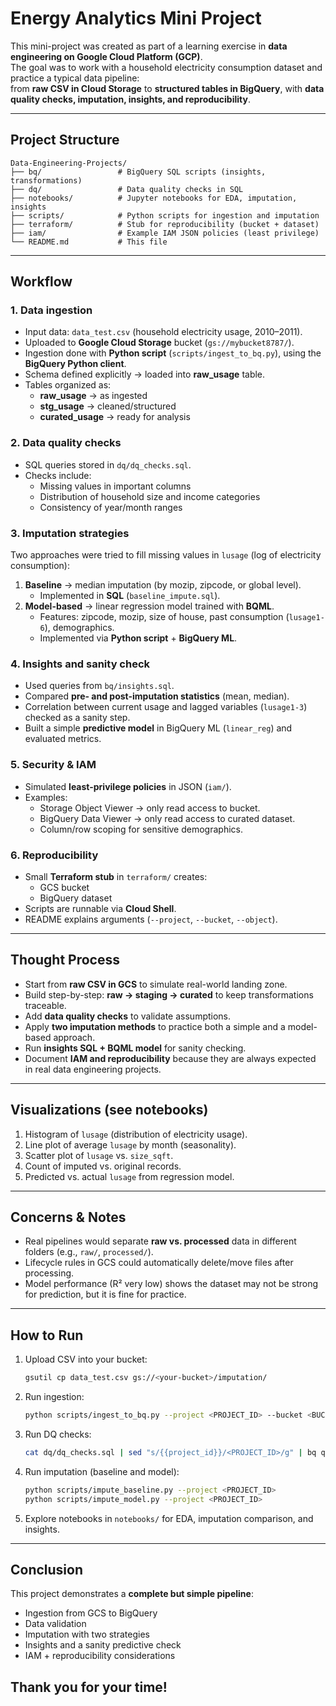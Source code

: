 # Energy Analytics Mini Project

This mini-project was created as part of a learning exercise in **data engineering on Google Cloud Platform (GCP)**.  
The goal was to work with a household electricity consumption dataset and practice a typical data pipeline:  
from **raw CSV in Cloud Storage** to **structured tables in BigQuery**, with **data quality checks, imputation, insights, and reproducibility**.  

---

## Project Structure

```
Data-Engineering-Projects/
├── bq/                 # BigQuery SQL scripts (insights, transformations)
├── dq/                 # Data quality checks in SQL
├── notebooks/          # Jupyter notebooks for EDA, imputation, insights
├── scripts/            # Python scripts for ingestion and imputation
├── terraform/          # Stub for reproducibility (bucket + dataset)
├── iam/                # Example IAM JSON policies (least privilege)
└── README.md           # This file
```

---

## Workflow

### 1. Data ingestion
- Input data: `data_test.csv` (household electricity usage, 2010–2011).  
- Uploaded to **Google Cloud Storage** bucket (`gs://mybucket8787/`).  
- Ingestion done with **Python script** (`scripts/ingest_to_bq.py`), using the **BigQuery Python client**.  
- Schema defined explicitly → loaded into **raw_usage** table.  
- Tables organized as:
  - **raw_usage** → as ingested  
  - **stg_usage** → cleaned/structured  
  - **curated_usage** → ready for analysis  

### 2. Data quality checks
- SQL queries stored in `dq/dq_checks.sql`.  
- Checks include:
  - Missing values in important columns  
  - Distribution of household size and income categories  
  - Consistency of year/month ranges  

### 3. Imputation strategies
Two approaches were tried to fill missing values in `lusage` (log of electricity consumption):
1. **Baseline** → median imputation (by mozip, zipcode, or global level).  
   - Implemented in **SQL** (`baseline_impute.sql`).  
2. **Model-based** → linear regression model trained with **BQML**.  
   - Features: zipcode, mozip, size of house, past consumption (`lusage1-6`), demographics.  
   - Implemented via **Python script** + **BigQuery ML**.

### 4. Insights and sanity check
- Used queries from `bq/insights.sql`.  
- Compared **pre- and post-imputation statistics** (mean, median).  
- Correlation between current usage and lagged variables (`lusage1-3`) checked as a sanity step.  
- Built a simple **predictive model** in BigQuery ML (`linear_reg`) and evaluated metrics.  

### 5. Security & IAM
- Simulated **least-privilege policies** in JSON (`iam/`).  
- Examples:
  - Storage Object Viewer → only read access to bucket.  
  - BigQuery Data Viewer → only read access to curated dataset.  
  - Column/row scoping for sensitive demographics.  

### 6. Reproducibility
- Small **Terraform stub** in `terraform/` creates:  
  - GCS bucket  
  - BigQuery dataset  
- Scripts are runnable via **Cloud Shell**.  
- README explains arguments (`--project`, `--bucket`, `--object`).  

---

## Thought Process

- Start from **raw CSV in GCS** to simulate real-world landing zone.  
- Build step-by-step: **raw → staging → curated** to keep transformations traceable.  
- Add **data quality checks** to validate assumptions.  
- Apply **two imputation methods** to practice both a simple and a model-based approach.  
- Run **insights SQL + BQML model** for sanity checking.  
- Document **IAM and reproducibility** because they are always expected in real data engineering projects.  

---

## Visualizations (see notebooks)

1. Histogram of `lusage` (distribution of electricity usage).  
2. Line plot of average `lusage` by month (seasonality).  
3. Scatter plot of `lusage` vs. `size_sqft`.  
4. Count of imputed vs. original records.  
5. Predicted vs. actual `lusage` from regression model.  

---

## Concerns & Notes
- Real pipelines would separate **raw vs. processed** data in different folders (e.g., `raw/`, `processed/`).  
- Lifecycle rules in GCS could automatically delete/move files after processing.  
- Model performance (R² very low) shows the dataset may not be strong for prediction, but it is fine for practice.  

---

## How to Run

1. Upload CSV into your bucket:
   ```bash
   gsutil cp data_test.csv gs://<your-bucket>/imputation/
   ```
2. Run ingestion:
   ```bash
   python scripts/ingest_to_bq.py --project <PROJECT_ID> --bucket <BUCKET_NAME> --object imputation/data_test.csv
   ```
3. Run DQ checks:
   ```bash
   cat dq/dq_checks.sql | sed "s/{{project_id}}/<PROJECT_ID>/g" | bq query --use_legacy_sql=false
   ```
4. Run imputation (baseline and model):
   ```bash
   python scripts/impute_baseline.py --project <PROJECT_ID>
   python scripts/impute_model.py --project <PROJECT_ID>
   ```
5. Explore notebooks in `notebooks/` for EDA, imputation comparison, and insights.

---

## Conclusion

This project demonstrates a **complete but simple pipeline**:  
- Ingestion from GCS to BigQuery  
- Data validation  
- Imputation with two strategies  
- Insights and a sanity predictive check  
- IAM + reproducibility considerations  


## Thank you for your time!